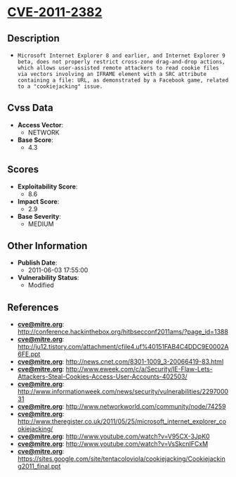 
# [CVE-2011-2382](https://cve.mitre.org/cgi-bin/cvename.cgi?name=CVE-2011-2382)

## Description

- `Microsoft Internet Explorer 8 and earlier, and Internet Explorer 9 beta, does not properly restrict cross-zone drag-and-drop actions, which allows user-assisted remote attackers to read cookie files via vectors involving an IFRAME element with a SRC attribute containing a file: URL, as demonstrated by a Facebook game, related to a "cookiejacking" issue.`

## Cvss Data

- **Access Vector**:
  - NETWORK
- **Base Score**:
  - 4.3

## Scores

- **Exploitability Score**:
  - 8.6
- **Impact Score**:
  - 2.9
- **Base Severity**:
  - MEDIUM

## Other Information

- **Publish Date**:
  - 2011-06-03 17:55:00
- **Vulnerability Status**:
  - Modified

## References

- **cve@mitre.org**: http://conference.hackinthebox.org/hitbsecconf2011ams/?page_id=1388
- **cve@mitre.org**: http://ju12.tistory.com/attachment/cfile4.uf%40151FAB4C4DDC9E0002A6FE.ppt
- **cve@mitre.org**: http://news.cnet.com/8301-1009_3-20066419-83.html
- **cve@mitre.org**: http://www.eweek.com/c/a/Security/IE-Flaw-Lets-Attackers-Steal-Cookies-Access-User-Accounts-402503/
- **cve@mitre.org**: http://www.informationweek.com/news/security/vulnerabilities/229700031
- **cve@mitre.org**: http://www.networkworld.com/community/node/74259
- **cve@mitre.org**: http://www.theregister.co.uk/2011/05/25/microsoft_internet_explorer_cookiejacking/
- **cve@mitre.org**: http://www.youtube.com/watch?v=V95CX-3JpK0
- **cve@mitre.org**: http://www.youtube.com/watch?v=VsSkcnIFCxM
- **cve@mitre.org**: https://sites.google.com/site/tentacoloviola/cookiejacking/Cookiejacking2011_final.ppt
